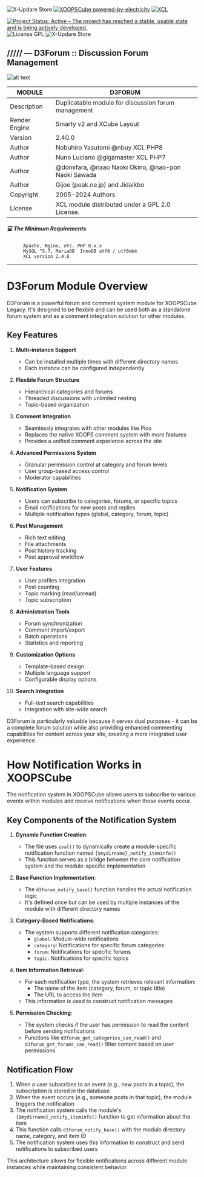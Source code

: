 ![X-Updare Store](https://img.shields.io/website?down_color=red&down_message=Offline&label=X-Update%20Store&style=for-the-badge&up_color=308311&up_message=online&url=https%3A%2F%2Fxoopscube.xyz%2Fuploads%2Fxupdatemaster%2Fstores_json_V1.txt)
[![XOOPSCube powered-by-electricity](https://img.shields.io/badge/Powered%20by-Electricity-face74?style=for-the-badge&labelColor=203244&logo=data:image/svg+xml;base64,PHN2ZyB4bWxucz0iaHR0cDovL3d3dy53My5vcmcvMjAwMC9zdmciIHdpZHRoPSIxZW0iIGhlaWdodD0iMWVtIiB2aWV3Qm94PSIwIDAgMjQgMjQiPjxwYXRoIGZpbGw9IiNmYWNlNzQiIGQ9Ik0xNC42OSAyLjIxTDQuMzMgMTEuNDljLS42NC41OC0uMjggMS42NS41OCAxLjczTDEzIDE0bC00Ljg1IDYuNzZjLS4yMi4zMS0uMTkuNzQuMDggMS4wMWMuMy4zLjc3LjMxIDEuMDguMDJsMTAuMzYtOS4yOGMuNjQtLjU4LjI4LTEuNjUtLjU4LTEuNzNMMTEgMTBsNC44NS02Ljc2Yy4yMi0uMzEuMTktLjc0LS4wOC0xLjAxYS43Ny43NyAwIDAgMC0xLjA4LS4wMnoiLz48L3N2Zz4=)](https://github.com/xoopscube)
[![XCL](https://img.shields.io/badge/XCL-Made%20with%20passion-b0201d?style=for-the-badge&labelColor=991015&logo=data:image/svg+xml;base64,PHN2ZyB4bWxucz0iaHR0cDovL3d3dy53My5vcmcvMjAwMC9zdmciIHdpZHRoPSIxZW0iIGhlaWdodD0iMWVtIiB2aWV3Qm94PSIwIDAgMjQgMjQiPjxwYXRoIGZpbGw9IndoaXRlIiBkPSJtMTIgMjEuMzVsLTEuNDUtMS4zMkM1LjQgMTUuMzYgMiAxMi4yNyAyIDguNUMyIDUuNDEgNC40MiAzIDcuNSAzYzEuNzQgMCAzLjQxLjgxIDQuNSAyLjA4QzEzLjA5IDMuODEgMTQuNzYgMyAxNi41IDNDMTkuNTggMyAyMiA1LjQxIDIyIDguNWMwIDMuNzctMy40IDYuODYtOC41NSAxMS41M0wxMiAyMS4zNVoiLz48L3N2Zz4=)](https://github.com/xoopscube)

[![Project Status: Active – The project has reached a stable, usable state and is being actively developed.](https://www.repostatus.org/badges/2.0.0/active.svg)](https://github.com/xoopscube/d3forum)
![License GPL](https://img.shields.io/badge/License-GPL-green)
![X-Updare Store](https://img.shields.io/badge/XOOPSCube%20Package-XCL-blue)

## ///// — D3Forum :: Discussion Forum Management

![alt text](https://repository-images.githubusercontent.com/469831419/6032bf18-5c1e-4f27-aa2f-2b8e60f4e5)

MODULE |  D3FORUM
------------ | -------------
Description  | Duplicatable module for discussion forum management
Render Engine| Smarty v2 and XCube Layout
Version | 2.40.0
Author | Nobuhiro Yasutomi @nbuy XCL PHP8  
Author | Nuno Luciano @gigamaster XCL PHP7 
Author      | @domifara, @naao Naoki Okino, @nao-pon Naoki Sawada
Author       | Gijoe (peak.ne.jp) and Jidaikbo 
Copyright    | 2005-2024 Authors
License      | XCL module distributed under a GPL 2.0 License.


##### :computer: The Minimum Requirements



          Apache, Nginx, etc. PHP 8.x.x
          MySQL ^5.7, MariaDB  InnoDB utf8 / utf8mb4
          XCL version 2.4.0



-----

# D3Forum Module Overview

D3Forum is a powerful forum and comment system module for XOOPSCube Legacy. It's designed to be flexible and can be used both as a standalone forum system and as a comment integration solution for other modules.

## Key Features

1. **Multi-instance Support**
   - Can be installed multiple times with different directory names
   - Each instance can be configured independently

2. **Flexible Forum Structure**
   - Hierarchical categories and forums
   - Threaded discussions with unlimited nesting
   - Topic-based organization

3. **Comment Integration**
   - Seamlessly integrates with other modules like Pico
   - Replaces the native XOOPS comment system with more features
   - Provides a unified comment experience across the site

4. **Advanced Permissions System**
   - Granular permission control at category and forum levels
   - User group-based access control
   - Moderator capabilities

5. **Notification System**
   - Users can subscribe to categories, forums, or specific topics
   - Email notifications for new posts and replies
   - Multiple notification types (global, category, forum, topic)

6. **Post Management**
   - Rich text editing
   - File attachments
   - Post history tracking
   - Post approval workflow

7. **User Features**
   - User profiles integration
   - Post counting
   - Topic marking (read/unread)
   - Topic subscription

8. **Administration Tools**
   - Forum synchronization
   - Comment import/export
   - Batch operations
   - Statistics and reporting

9. **Customization Options**
   - Template-based design
   - Multiple language support
   - Configurable display options

10. **Search Integration**
    - Full-text search capabilities
    - Integration with site-wide search

D3Forum is particularly valuable because it serves dual purposes - it can be a complete forum solution while also providing enhanced commenting capabilities for content across your site, creating a more integrated user experience.


# How Notification Works in XOOPSCube

The notification system in XOOPSCube allows users to subscribe to various events within modules and receive notifications when those events occur.


## Key Components of the Notification System

1. **Dynamic Function Creation**:
   - The file uses `eval()` to dynamically create a module-specific notification function named `{$mydirname}_notify_iteminfo()`
   - This function serves as a bridge between the core notification system and the module-specific implementation

2. **Base Function Implementation**:
   - The `d3forum_notify_base()` function handles the actual notification logic
   - It's defined once but can be used by multiple instances of the module with different directory names

3. **Category-Based Notifications**:
   - The system supports different notification categories:
     - `global`: Module-wide notifications
     - `category`: Notifications for specific forum categories
     - `forum`: Notifications for specific forums
     - `topic`: Notifications for specific topics

4. **Item Information Retrieval**:
   - For each notification type, the system retrieves relevant information:
     - The name of the item (category, forum, or topic title)
     - The URL to access the item
   - This information is used to construct notification messages

5. **Permission Checking**:
   - The system checks if the user has permission to read the content before sending notifications
   - Functions like `d3forum_get_categories_can_read()` and `d3forum_get_forums_can_read()` filter content based on user permissions

## Notification Flow

1. When a user subscribes to an event (e.g., new posts in a topic), the subscription is stored in the database
2. When the event occurs (e.g., someone posts in that topic), the module triggers the notification
3. The notification system calls the module's `{$mydirname}_notify_iteminfo()` function to get information about the item
4. This function calls `d3forum_notify_base()` with the module directory name, category, and item ID
5. The notification system uses this information to construct and send notifications to subscribed users

This architecture allows for flexible notifications across different module instances while maintaining consistent behavior.
